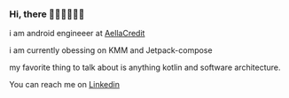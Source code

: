 ### Hi, there 👋🏻👋🏼👋🏽
i am android engineeer at <a href="https://aellaapp.com/">AellaCredit</a>

i am currently obessing on KMM and Jetpack-compose 

my favorite thing to talk about is anything kotlin and software architecture.

You can reach me on <a href="https://www.linkedin.com/in/freedomchuks/">Linkedin</a>

<!---
FreedomChukss/FreedomChukss is a ✨ special ✨ repository because its `README.md` (this file) appears on your GitHub profile.
You can click the Preview link to take a look at your changes.
--->
